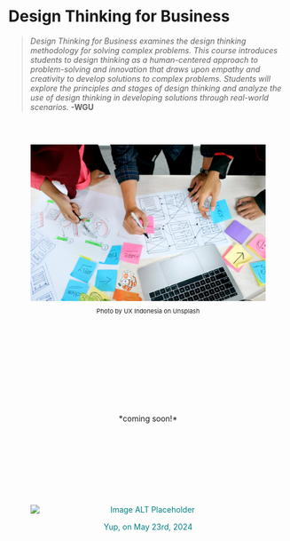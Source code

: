 # Design Thinking for Business

> *Design Thinking for Business examines the design thinking methodology for solving complex problems. This course introduces students to design thinking as a human-centered approach to problem-solving and innovation that draws upon empathy and creativity to develop solutions to complex problems. Students will explore the principles and stages of design thinking and analyze the use of design thinking in developing solutions through real-world scenarios.*
> __-WGU__
<br>

<br>

<figure style="text-align: center; font-size: 11px;">
  <p align="center"></p>
  <img src="../../img/D428_Cover.jpg" alt="Photo by UX Indonesia on Unsplash" style="display: block; margin: 0 auto;">
  <figcaption>
    <p align="center">Photo by UX Indonesia on Unsplash</p>
  </figcaption>
</figure>
<br>
<br>

<br> 
<br> 
<br> 
<br> 
<br> 
<br> 
<br>


<p align="center">*coming soon!*</p>

<br>
<br> 
<br> 
<br> 
<br> 
<br>
<br>

<figure style="text-align: center; color: teal;">
  <p align="center">
    <img src="https://placehold.co/400x300" alt="Image ALT Placeholder" style="display: block; margin: 0 auto;">
  </p>
  <figcaption>
    <p align="center">Yup, on May 23rd, 2024</p>
  </figcaption>
</figure>